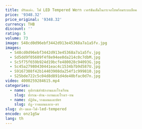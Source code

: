 ```yaml
---
title: ปรับแต่ง. ไฟ LED Tempered Wern เวอร์ชันเต็มในกระจกใสพร้อมระบบล็อค
price: '9348.32'
price_original: '9348.32'
currency: THB
discount: ''
rating: 5
volume: 73
image: S48cd0d96ebf3442d913e45368a7a1a5fv.jpg
images:
  - S48cd0d96ebf3442d913e45368a7a1a5fv.jpg
  - Sd5dd9f05609f4f8e94ee0da214c0c7dbM.jpg
  - Sc5f75f659b924d19bcfe480028c94093G.jpg
  - Sc45a27980430441eac4c1534b7b9d587U.jpg
  - S9167308f42b14403908da254f1c999810.jpg
  - S25bde722c5c04d8d891d4de40bfac0d7n.jpg
video: 4000259284615.mp4
categories:
  - name: อุปกรณ์สำนักงานและโรงเรียน
    slug: ปกรณ-สำน-กงานและโรงเร-ยน
  - name: ปฏิทิน,วางแผนและบัตร
    slug: ปฏ-วางแผนและบ-ตร
slug: ปร-บแต-ไฟ-led-tempered
encode: onz1gSw
lang: th
---
```

  